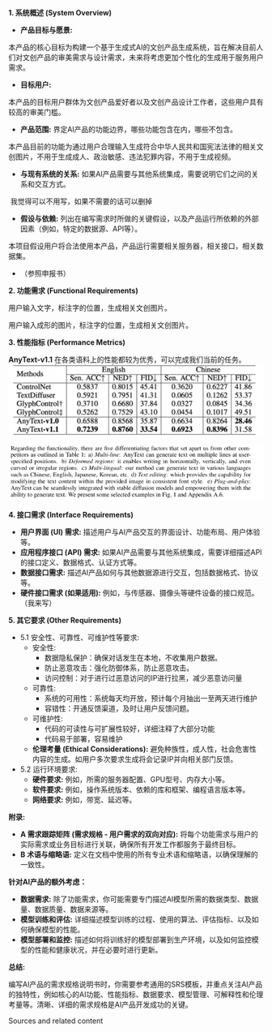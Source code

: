 **1. 系统概述 (System Overview)**

- **产品目标与愿景:** 

​	本产品的核心目标为构建一个基于生成式AI的文创产品生成系统，旨在解决目前人们对文创产品的审美需求与设计需求，未来将考虑更加个性化的生成用于服务用户需求。

- **目标用户:** 

​	本产品的目标用户群体为文创产品爱好者以及文创产品设计工作者，这些用户具有较高的审美门槛。

- **产品范围:** 界定AI产品的功能边界，哪些功能包含在内，哪些不包含。

​	本产品目前的功能为通过用户合理输入生成符合中华人民共和国宪法法律的相关文创图片，不用于生成成人、政治敏感、违法犯罪内容，不用于生成视频。

- **与现有系统的关系:** 如果AI产品需要与其他系统集成，需要说明它们之间的关系和交互方式。

​	 我觉得可以不用写，如果不需要的话可以删掉

- **假设与依赖:** 列出在编写需求时所做的关键假设，以及产品运行所依赖的外部因素（例如，特定的数据源、API等）。

​	本项目假设用户将合法使用本产品，产品运行需要相关服务器，相关接口，相关数据集。

- （参照申报书）

**2. 功能需求 (Functional Requirements)**

用户输入文字，标注字的位置，生成相关文创图片。

用户输入成形的图片，标注字的位置，生成相关文创图片。

**3. 性能指标 (Performance Metrics)**

**AnyText-v1.1** 在各类语料上的性能都较为优秀，可以完成我们当前的任务。![](fig1.png)

![](fig2.png)

**4. 接口需求 (Interface Requirements)**

- **用户界面 (UI) 需求:** 描述用户与AI产品交互的界面设计、功能布局、用户体验等。
- **应用程序接口 (API) 需求:** 如果AI产品需要与其他系统集成，需要详细描述API的接口定义、数据格式、认证方式等。
- **数据接口需求:** 描述AI产品如何与其他数据源进行交互，包括数据格式、协议等。
- **硬件接口需求 (如果适用):** 例如，与传感器、摄像头等硬件设备的接口规范。
  （我来写）

**5. 其它要求 (Other Requirements)**

- 5.1 安全性、可靠性、可维护性等要求:
  - 安全性:
    - 数据隐私保护：确保对话发生在本地，不收集用户数据。
    - 防止恶意攻击：强化防御体系，防止恶意攻击。
    - 访问控制：对于进行过恶意访问的IP进行拉黑，减少恶意访问量
  - 可靠性:
    - 系统的可用性：系统每天均开放，预计每个月抽出一至两天进行维护
    - 容错性：开通反馈渠道，及时让用户反馈问题。
  - 可维护性:
    - 代码的可读性与可扩展性较好，详细注释了大部分功能
    - 代码易于部署，容易维护
  - **伦理考量 (Ethical Considerations):** 避免种族性，成人性，社会危害性内容的生成。如用户多次要求生成将会记录IP并向相关部门反馈。
- 5.2 运行环境要求:
  - **硬件要求:** 例如，所需的服务器配置、GPU型号、内存大小等。
  - **软件要求:** 例如，操作系统版本、依赖的库和框架、编程语言版本等。
  - **网络要求:** 例如，带宽、延迟等。

**附录:**

- **A 需求跟踪矩阵 (需求规格 - 用户需求的双向对应):** 将每个功能需求与用户的实际需求或业务目标进行关联，确保所有开发工作都服务于最终目标。
- **B 术语与缩略语:** 定义在文档中使用的所有专业术语和缩略语，以确保理解的一致性。

**针对AI产品的额外考虑：**

- **数据需求:** 除了功能需求，你可能需要专门描述AI模型所需的数据类型、数据量、数据质量、数据来源等。
- **模型训练和评估:** 详细描述模型训练的过程、使用的算法、评估指标、以及如何确保模型的性能。
- **模型部署和监控:** 描述如何将训练好的模型部署到生产环境，以及如何监控模型的性能和健康状况，并在必要时进行更新。

**总结:**

编写AI产品的需求规格说明书时，你需要参考通用的SRS模板，并重点关注AI产品的独特性，例如核心的AI功能、性能指标、数据要求、模型管理、可解释性和伦理考量等。清晰、详细的需求规格是AI产品开发成功的关键。

 Sources and related content 